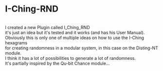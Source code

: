 # I-Ching-RND <br>
<br>
I created a new Plugin called I_Ching_RND <br>
it's just an idea but it's tested and it works (and has his User Manual). <br>
Obviously this is only one of multiple ideas on how to use the I-Ching hexagrams <br>
for creating randomness in a modular system, in this case on the Disting-NT module.<br>
I think it has a lot of possibilities to generate a lot of randomness.<br>
It's partially inspired by the Qu-bit Chance module...<br>
